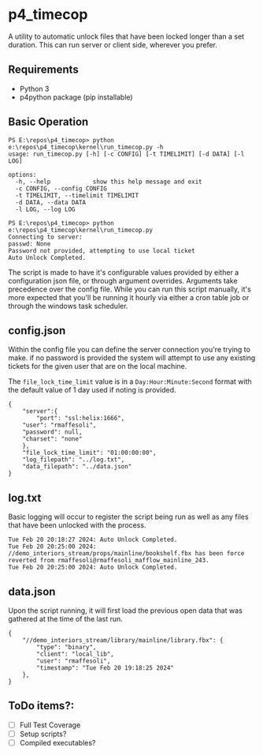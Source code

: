 # p4_timecop
A utility to automatic unlock files that have been locked longer than a set duration.
This can run server or client side, wherever you prefer.

## Requirements
- Python 3
- p4python package (pip installable)

## Basic Operation
```
PS E:\repos\p4_timecop> python e:\repos\p4_timecop\kernel\run_timecop.py -h
usage: run_timecop.py [-h] [-c CONFIG] [-t TIMELIMIT] [-d DATA] [-l LOG]

options:
  -h, --help            show this help message and exit
  -c CONFIG, --config CONFIG
  -t TIMELIMIT, --timelimit TIMELIMIT
  -d DATA, --data DATA
  -l LOG, --log LOG

PS E:\repos\p4_timecop> python e:\repos\p4_timecop\kernel\run_timecop.py
Connecting to server:
passwd: None
Password not provided, attempting to use local ticket
Auto Unlock Completed.
```
The script is made to have it's configurable values provided by either a configuration json file, or through argument overrides.
Arguments take precedence over the config file.
While you can run this script manually, it's more expected that you'll be running it hourly via either a cron table job or through the windows task scheduler.

## config.json
Within the config file you can define the server connection you're trying to make. if no password is provided the system will attempt to use any existing tickets for the given user that are on the local machine.

The `file_lock_time_limit` value is in a `Day:Hour:Minute:Second` format with the default value of 1 day used if noting is provided.
```
{
    "server":{
        "port": "ssl:helix:1666",
    "user": "rmaffesoli",
    "password": null,
    "charset": "none"
    },
    "file_lock_time_limit": "01:00:00:00",
    "log_filepath": "../log.txt",
    "data_filepath": "../data.json"
}

```

## log.txt
Basic logging will occur to register the script being run as well as any files that have been unlocked with the process.
```
Tue Feb 20 20:18:27 2024: Auto Unlock Completed.
Tue Feb 20 20:25:00 2024: //demo_interiors_stream/props/mainline/bookshelf.fbx has been force reverted from rmaffesoli@rmaffesoli_mafflow_mainline_243.
Tue Feb 20 20:25:00 2024: Auto Unlock Completed.
```

## data.json
Upon the script running, it will first load the previous open data that was gathered at the time of the last run.
```
{
    "//demo_interiors_stream/library/mainline/library.fbx": {
        "type": "binary",
        "client": "local_lib",
        "user": "rmaffesoli",
        "timestamp": "Tue Feb 20 19:18:25 2024"
    },
}
```

## ToDo items?:
- [ ] Full Test Coverage
- [ ] Setup scripts?
- [ ] Compiled executables?
